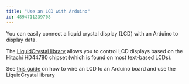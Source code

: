 ```yaml
---
title: "Use an LCD with Arduino"
id: 4894711239708
---
```


You can easily connect a liquid crystal display (LCD) with an Arduino to display data.

The [LiquidCrystal library](https://docs.arduino.cc/libraries/liquidcrystal/) allows you to control LCD displays based on the Hitachi HD44780 chipset (which is found on most text-based LCDs).

See [this guide](https://docs.arduino.cc/learn/electronics/lcd-displays) on how to wire an LCD to an Arduino board and use the LiquidCrystal library
